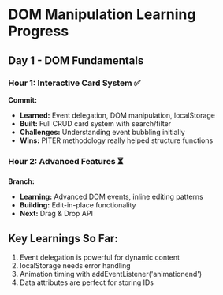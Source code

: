
# DOM Manipulation Learning Progress

## Day 1 - DOM Fundamentals

### Hour 1: Interactive Card System ✅
**Commit:** 
- **Learned:** Event delegation, DOM manipulation, localStorage
- **Built:** Full CRUD card system with search/filter
- **Challenges:** Understanding event bubbling initially
- **Wins:** PITER methodology really helped structure functions

### Hour 2: Advanced Features ⏳
**Branch:** 
- **Learning:** Advanced DOM events, inline editing patterns
- **Building:** Edit-in-place functionality
- **Next:** Drag & Drop API

## Key Learnings So Far:
1. Event delegation is powerful for dynamic content
2. localStorage needs error handling
3. Animation timing with addEventListener('animationend')
4. Data attributes are perfect for storing IDs
